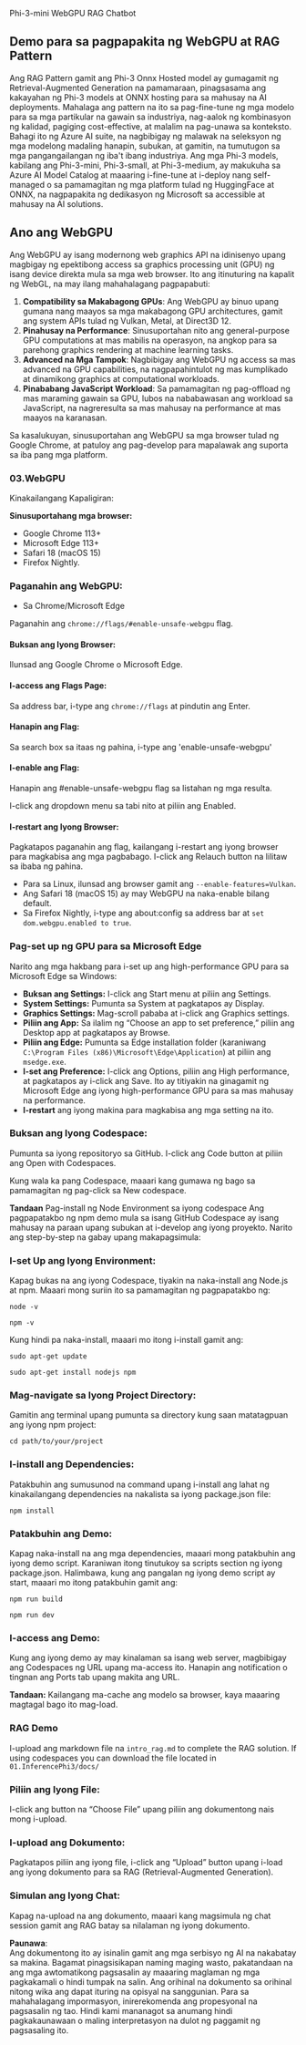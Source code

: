 Phi-3-mini WebGPU RAG Chatbot

## Demo para sa pagpapakita ng WebGPU at RAG Pattern
Ang RAG Pattern gamit ang Phi-3 Onnx Hosted model ay gumagamit ng Retrieval-Augmented Generation na pamamaraan, pinagsasama ang kakayahan ng Phi-3 models at ONNX hosting para sa mahusay na AI deployments. Mahalaga ang pattern na ito sa pag-fine-tune ng mga modelo para sa mga partikular na gawain sa industriya, nag-aalok ng kombinasyon ng kalidad, pagiging cost-effective, at malalim na pag-unawa sa konteksto. Bahagi ito ng Azure AI suite, na nagbibigay ng malawak na seleksyon ng mga modelong madaling hanapin, subukan, at gamitin, na tumutugon sa mga pangangailangan ng iba't ibang industriya. Ang mga Phi-3 models, kabilang ang Phi-3-mini, Phi-3-small, at Phi-3-medium, ay makukuha sa Azure AI Model Catalog at maaaring i-fine-tune at i-deploy nang self-managed o sa pamamagitan ng mga platform tulad ng HuggingFace at ONNX, na nagpapakita ng dedikasyon ng Microsoft sa accessible at mahusay na AI solutions.

## Ano ang WebGPU
Ang WebGPU ay isang modernong web graphics API na idinisenyo upang magbigay ng epektibong access sa graphics processing unit (GPU) ng isang device direkta mula sa mga web browser. Ito ang itinuturing na kapalit ng WebGL, na may ilang mahahalagang pagpapabuti:

1. **Compatibility sa Makabagong GPUs**: Ang WebGPU ay binuo upang gumana nang maayos sa mga makabagong GPU architectures, gamit ang system APIs tulad ng Vulkan, Metal, at Direct3D 12.
2. **Pinahusay na Performance**: Sinusuportahan nito ang general-purpose GPU computations at mas mabilis na operasyon, na angkop para sa parehong graphics rendering at machine learning tasks.
3. **Advanced na Mga Tampok**: Nagbibigay ang WebGPU ng access sa mas advanced na GPU capabilities, na nagpapahintulot ng mas kumplikado at dinamikong graphics at computational workloads.
4. **Pinababang JavaScript Workload**: Sa pamamagitan ng pag-offload ng mas maraming gawain sa GPU, lubos na nababawasan ang workload sa JavaScript, na nagreresulta sa mas mahusay na performance at mas maayos na karanasan.

Sa kasalukuyan, sinusuportahan ang WebGPU sa mga browser tulad ng Google Chrome, at patuloy ang pag-develop para mapalawak ang suporta sa iba pang mga platform.

### 03.WebGPU
Kinakailangang Kapaligiran:

**Sinusuportahang mga browser:** 
- Google Chrome 113+
- Microsoft Edge 113+
- Safari 18 (macOS 15)
- Firefox Nightly.

### Paganahin ang WebGPU:

- Sa Chrome/Microsoft Edge 

Paganahin ang `chrome://flags/#enable-unsafe-webgpu` flag.

#### Buksan ang Iyong Browser:
Ilunsad ang Google Chrome o Microsoft Edge.

#### I-access ang Flags Page:
Sa address bar, i-type ang `chrome://flags` at pindutin ang Enter.

#### Hanapin ang Flag:
Sa search box sa itaas ng pahina, i-type ang 'enable-unsafe-webgpu'

#### I-enable ang Flag:
Hanapin ang #enable-unsafe-webgpu flag sa listahan ng mga resulta.

I-click ang dropdown menu sa tabi nito at piliin ang Enabled.

#### I-restart ang Iyong Browser:

Pagkatapos paganahin ang flag, kailangang i-restart ang iyong browser para magkabisa ang mga pagbabago. I-click ang Relauch button na lilitaw sa ibaba ng pahina.

- Para sa Linux, ilunsad ang browser gamit ang `--enable-features=Vulkan`.
- Ang Safari 18 (macOS 15) ay may WebGPU na naka-enable bilang default.
- Sa Firefox Nightly, i-type ang about:config sa address bar at `set dom.webgpu.enabled to true`.

### Pag-set up ng GPU para sa Microsoft Edge 

Narito ang mga hakbang para i-set up ang high-performance GPU para sa Microsoft Edge sa Windows:

- **Buksan ang Settings:** I-click ang Start menu at piliin ang Settings.
- **System Settings:** Pumunta sa System at pagkatapos ay Display.
- **Graphics Settings:** Mag-scroll pababa at i-click ang Graphics settings.
- **Piliin ang App:** Sa ilalim ng “Choose an app to set preference,” piliin ang Desktop app at pagkatapos ay Browse.
- **Piliin ang Edge:** Pumunta sa Edge installation folder (karaniwang `C:\Program Files (x86)\Microsoft\Edge\Application`) at piliin ang `msedge.exe`.
- **I-set ang Preference:** I-click ang Options, piliin ang High performance, at pagkatapos ay i-click ang Save.
Ito ay titiyakin na ginagamit ng Microsoft Edge ang iyong high-performance GPU para sa mas mahusay na performance. 
- **I-restart** ang iyong makina para magkabisa ang mga setting na ito.

### Buksan ang Iyong Codespace:
Pumunta sa iyong repositoryo sa GitHub.
I-click ang Code button at piliin ang Open with Codespaces.

Kung wala ka pang Codespace, maaari kang gumawa ng bago sa pamamagitan ng pag-click sa New codespace.

**Tandaan** Pag-install ng Node Environment sa iyong codespace
Ang pagpapatakbo ng npm demo mula sa isang GitHub Codespace ay isang mahusay na paraan upang subukan at i-develop ang iyong proyekto. Narito ang step-by-step na gabay upang makapagsimula:

### I-set Up ang Iyong Environment:
Kapag bukas na ang iyong Codespace, tiyakin na naka-install ang Node.js at npm. Maaari mong suriin ito sa pamamagitan ng pagpapatakbo ng:
```
node -v
```
```
npm -v
```

Kung hindi pa naka-install, maaari mo itong i-install gamit ang:
```
sudo apt-get update
```
```
sudo apt-get install nodejs npm
```

### Mag-navigate sa Iyong Project Directory:
Gamitin ang terminal upang pumunta sa directory kung saan matatagpuan ang iyong npm project:
```
cd path/to/your/project
```

### I-install ang Dependencies:
Patakbuhin ang sumusunod na command upang i-install ang lahat ng kinakailangang dependencies na nakalista sa iyong package.json file:

```
npm install
```

### Patakbuhin ang Demo:
Kapag naka-install na ang mga dependencies, maaari mong patakbuhin ang iyong demo script. Karaniwan itong tinutukoy sa scripts section ng iyong package.json. Halimbawa, kung ang pangalan ng iyong demo script ay start, maaari mo itong patakbuhin gamit ang:

```
npm run build
```
```
npm run dev
```

### I-access ang Demo:
Kung ang iyong demo ay may kinalaman sa isang web server, magbibigay ang Codespaces ng URL upang ma-access ito. Hanapin ang notification o tingnan ang Ports tab upang makita ang URL.

**Tandaan:** Kailangang ma-cache ang modelo sa browser, kaya maaaring magtagal bago ito mag-load. 

### RAG Demo
I-upload ang markdown file na `intro_rag.md` to complete the RAG solution. If using codespaces you can download the file located in `01.InferencePhi3/docs/`

### Piliin ang Iyong File:
I-click ang button na “Choose File” upang piliin ang dokumentong nais mong i-upload.

### I-upload ang Dokumento:
Pagkatapos piliin ang iyong file, i-click ang “Upload” button upang i-load ang iyong dokumento para sa RAG (Retrieval-Augmented Generation).

### Simulan ang Iyong Chat:
Kapag na-upload na ang dokumento, maaari kang magsimula ng chat session gamit ang RAG batay sa nilalaman ng iyong dokumento.

**Paunawa**:  
Ang dokumentong ito ay isinalin gamit ang mga serbisyo ng AI na nakabatay sa makina. Bagamat pinagsisikapan naming maging wasto, pakatandaan na ang mga awtomatikong pagsasalin ay maaaring maglaman ng mga pagkakamali o hindi tumpak na salin. Ang orihinal na dokumento sa orihinal nitong wika ang dapat ituring na opisyal na sanggunian. Para sa mahahalagang impormasyon, inirerekomenda ang propesyonal na pagsasalin ng tao. Hindi kami mananagot sa anumang hindi pagkakaunawaan o maling interpretasyon na dulot ng paggamit ng pagsasaling ito.